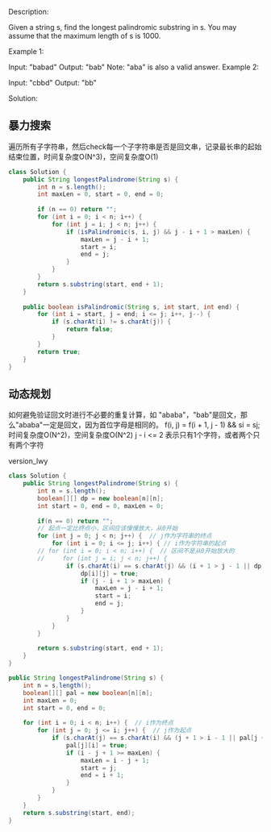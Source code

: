 Description:

Given a string s, find the longest palindromic substring in s. You may assume that the maximum length of s is 1000.

Example 1:

Input: "babad"
Output: "bab"
Note: "aba" is also a valid answer.
Example 2:

Input: "cbbd"
Output: "bb"



Solution:

## 暴力搜索
遍历所有子字符串，然后check每一个子字符串是否是回文串，记录最长串的起始结束位置，时间复杂度O(N^3)，空间复杂度O(1)

```java
class Solution {
    public String longestPalindrome(String s) {
        int n = s.length();
        int maxLen = 0, start = 0, end = 0;
        
        if (n == 0) return "";
        for (int i = 0; i < n; i++) {
            for (int j = i; j < n; j++) {
                if (isPalindromic(s, i, j) && j - i + 1 > maxLen) {
                    maxLen = j - i + 1;
                    start = i;
                    end = j;
                }
            }
        }
        return s.substring(start, end + 1);
    }
    
    public boolean isPalindromic(String s, int start, int end) {
        for (int i = start, j = end; i <= j; i++, j--) {
            if (s.charAt(i) != s.charAt(j)) {
                return false;
            }
        }
        return true;
    }
}
```


## 动态规划

如何避免验证回文时进行不必要的重复计算，如 "ababa"，"bab"是回文，那么"ababa"一定是回文，因为首位字母是相同的。
f(i, j) = f(i + 1, j - 1) && si = sj;
时间复杂度O(N^2)，空间复杂度O(N^2)
j - i <= 2 表示只有1个字符，或者两个只有两个字符

version_lwy
```java
class Solution {
    public String longestPalindrome(String s) {
        int n = s.length();
        boolean[][] dp = new boolean[n][n];
        int start = 0, end = 0, maxLen = 0;
        
        if(n == 0) return "";
        // 起点一定比终点小，区间应该慢慢放大，从0开始
        for (int j = 0; j < n; j++) {  // j作为字符串的终点
            for (int i = 0; i <= j; i++) { // i作为字符串的起点
        // for (int i = 0; i < n; i++) {  // 区间不是从0开始放大的
        //     for (int j = i; j < n; j++) { 
                if (s.charAt(i) == s.charAt(j) && (i + 1 > j - 1 || dp[i + 1][j - 1] == true)) {
                    dp[i][j] = true;
                    if (j - i + 1 > maxLen) {
                        maxLen = j - i + 1;
                        start = i;
                        end = j;   
                    }
                }
            }
        }
        
        return s.substring(start, end + 1);
    }
}
```

```java
public String longestPalindrome(String s) {
    int n = s.length();
    boolean[][] pal = new boolean[n][n];
    int maxLen = 0;
    int start = 0, end = 0;
    
    for (int i = 0; i < n; i++) {  // i作为终点 
        for (int j = 0; j <= i; j++) {  // j作为起点
            if (s.charAt(j) == s.charAt(i) && (j + 1 > i - 1 || pal[j + 1][i - 1])) {
                pal[j][i] = true;
                if (i - j + 1 >= maxLen) {
                    maxLen = i - j + 1;
                    start = j;
                    end = i + 1;
                }
            }
        }
    } 
    return s.substring(start, end);
}
```